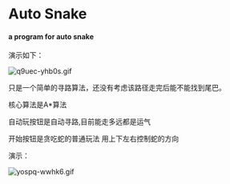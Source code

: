 # Auto Snake

#### a program for auto snake 

演示如下：

![q9uec-yhb0s.gif](https://i.loli.net/2021/07/21/Wb6jJxsei25NUyv.gif)

只是一个简单的寻路算法，还没有考虑该路径走完后能不能找到尾巴。

核心算法是A*算法

自动玩按钮是自动寻路,目前能走多远都是运气

开始按钮是贪吃蛇的普通玩法 用上下左右控制蛇的方向

演示：

![yospq-wwhk6.gif](https://i.loli.net/2021/07/21/K54ltceGVCbQTEI.gif)

